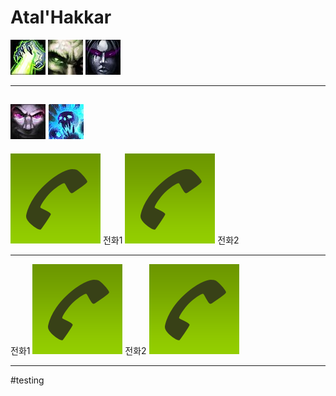 # Atal'Hakkar

![poster](./res/깊은잠.png)
![poster](./res/생생한악몽.png)
![poster](./res/섬찟한울음소리.png)

---

![poster](./res/우레와같은울부짖음.png)
![poster](./res/정신의사슬.png)
<br>
---

![poster](./res/1.png) 전화1
![poster](./res/1.png) 전화2

---
전화1
![poster](./res/1.png) 
전화2
![poster](./res/1.png) 

---

#testing